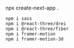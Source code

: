 npx create-next-app .

```
npm i sass
npm i @react-three/drei
npm i @react-three/fiber
npm i framer-motion
npm i framer-motion-3d
```
